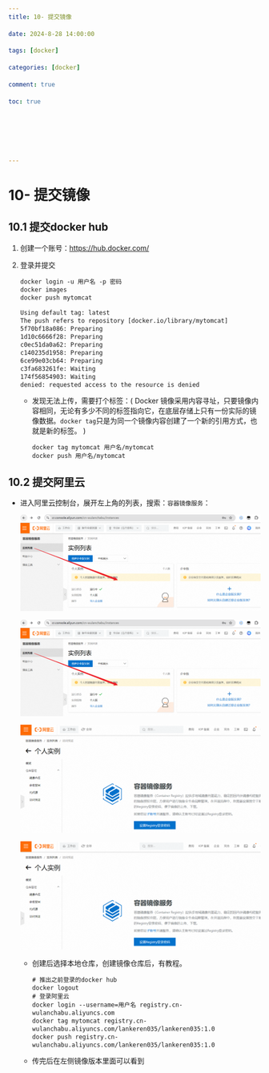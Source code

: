 ```yaml
---
title: 10- 提交镜像

date: 2024-8-28 14:00:00

tags: [docker]

categories: [docker]

comment: true

toc: true






---
```


#

<!--more-->

# 10- 提交镜像

## 10.1 提交docker hub

1. 创建一个账号：https://hub.docker.com/

2. 登录并提交

   ```shell
   docker login -u 用户名 -p 密码
   docker images
   docker push mytomcat
   ```

   ```
   Using default tag: latest
   The push refers to repository [docker.io/library/mytomcat]
   5f70bf18a086: Preparing
   1d10c6666f28: Preparing
   c0ec51da0a62: Preparing
   c140235d1958: Preparing
   6ce99e03cb64: Preparing
   c3fa683261fe: Waiting
   174f56854903: Waiting
   denied: requested access to the resource is denied
   ```

   - 发现无法上传，需要打个标签：( Docker 镜像采用内容寻址，只要镜像内容相同，无论有多少不同的标签指向它，在底层存储上只有一份实际的镜像数据。`docker tag`只是为同一个镜像内容创建了一个新的引用方式，也就是新的标签。 )

     ```shell
     docker tag mytomcat 用户名/mytomcat
     docker push 用户名/mytomcat
     ```

     

## 10.2 提交阿里云

- 进入阿里云控制台，展开左上角的列表，搜索：`容器镜像服务`：

  ![](../../../themes/yilia/source/img/docker/20.png)

  ![](img/docker/20.png)

  ![](../../../themes/yilia/source/img/docker/21.png)

  ![](img/docker/21.png)

  - 创建后选择本地仓库，创建镜像仓库后，有教程。

    ```shell
    # 推出之前登录的docker hub
    docker logout
    # 登录阿里云
    docker login --username=用户名 registry.cn-wulanchabu.aliyuncs.com
    docker tag mytomcat registry.cn-wulanchabu.aliyuncs.com/lankeren035/lankeren035:1.0
    docker push registry.cn-wulanchabu.aliyuncs.com/lankeren035/lankeren035:1.0
    ```

  - 传完后在左侧镜像版本里面可以看到